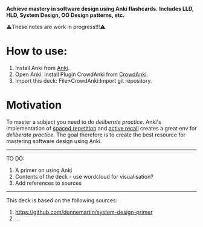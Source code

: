 **Achieve mastery in software design using Anki flashcards.**
**Includes LLD, HLD, System Design, OO Design patterns, etc.**

⚠️These notes are work in progress!!!⚠️

# How to use:

1. Install Anki from [Anki](https://apps.ankiweb.net/).
2. Open Anki. Install Plugin CrowdAnki from [CrowdAnki](https://ankiweb.net/shared/info/1788670778).
3. Import this deck: File>CrowdAnki:Import git repository.

# Motivation

To master a subject you need to do _deliberate practice_.
Anki's implementation of [spaced repetition](https://www.gwern.net/Spaced-repetition) and [active recall](https://en.wikipedia.org/wiki/Testing_effect) creates a great env for _deliberate practice_.
The goal therefore is to create the best resource for mastering software design using Anki.

---

TO DO:

1. A primer on using Anki
2. Contents of the deck - use wordcloud for visualisation?
3. Add references to sources

---

This deck is based on the following sources:

1. https://github.com/donnemartin/system-design-primer
2. ...
